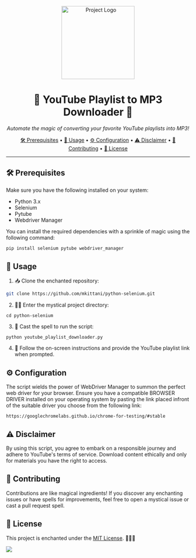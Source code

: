 <div align="center">
  <img src="https://th.bing.com/th/id/R.6679777ee798566d3852fe589dea1517?rik=BWhHWXsPUKJyMw&riu=http%3a%2f%2fthatneedle.com%2fimg%2fpython_logo.png&ehk=TwwpkmVpS403ycLKQsENchYCUo1I6FM6HgwEKHvJI%2fU%3d&risl=&pid=ImgRaw" alt="Project Logo" width="200">
</div>

<h1 align="center">🚀 YouTube Playlist to MP3 Downloader 🎵</h1>

<p align="center">
  <em>Automate the magic of converting your favorite YouTube playlists into MP3!</em>
</p>

<p align="center">
  <a href="#prerequisites">🛠 Prerequisites</a> •
  <a href="#usage">🚀 Usage</a> •
  <a href="#configuration">⚙ Configuration</a> •
  <a href="#disclaimer">⚠ Disclaimer</a> •
  <a href="#contributing">🤝 Contributing</a> •
  <a href="#license">📜 License</a>
</p>

<hr>

<h2 id="prerequisites">🛠 Prerequisites</h2>

<p>Make sure you have the following installed on your system:</p>

<ul>
  <li>Python 3.x</li>
  <li>Selenium</li>
  <li>Pytube</li>
  <li>Webdriver Manager</li>
</ul>

<p>You can install the required dependencies with a sprinkle of magic using the following command:</p>

```bash
pip install selenium pytube webdriver_manager
```
<h2 id="usage">🚀 Usage</h2>
<ol>
  <li>📥 Clone the enchanted repository:</li>
</ol>

```bash
git clone https://github.com/mkittani/python-selenium.git
```
<ol start="2">
  <li>🧙‍♂️ Enter the mystical project directory:</li>
</ol>

```
cd python-selenium
```
<ol start="3">
  <li>🔮 Cast the spell to run the script:</li>
</ol>

```
python youtube_playlist_downloader.py
```
<ol start="4">
  <li>🌟 Follow the on-screen instructions and provide the YouTube playlist link when prompted.</li>
</ol>
<h2 id="configuration">⚙ Configuration</h2>
<p>The script wields the power of WebDriver Manager to summon the perfect web driver for your browser. Ensure you have a compatible BROWSER DRIVER installed on your operating system by pasting the link placed infront of the suitable driver you choose from the following link:</p>

```
https://googlechromelabs.github.io/chrome-for-testing/#stable
```
<h2 id="disclaimer">⚠ Disclaimer</h2>
<p>By using this script, you agree to embark on a responsible journey and adhere to YouTube's terms of service. Download content ethically and only for materials you have the right to access.</p>
<h2 id="contributing">🤝 Contributing</h2>
<p>Contributions are like magical ingredients! If you discover any enchanting issues or have spells for improvements, feel free to open a mystical issue or cast a pull request spell.</p>
<h2 id="license">📜 License</h2>
<p>This project is enchanted under the <a href="LICENSE">MIT License</a>. 🧙‍♂️✨</p>

<img src="https://t.bkit.co/w_65e3318304adc.gif" />
